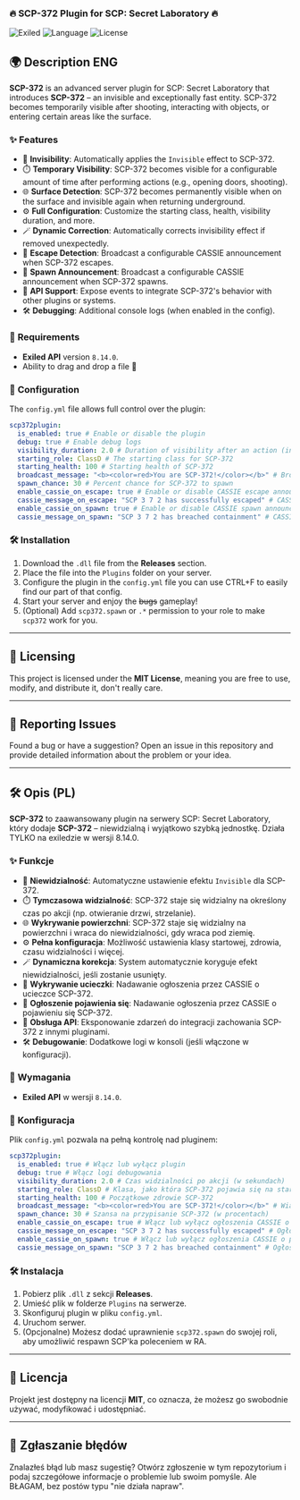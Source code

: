 ### 🔥 **SCP-372 Plugin for SCP: Secret Laboratory** 🔥

![Exiled](https://img.shields.io/badge/Exiled-8.14.0-blue.svg) ![Language](https://img.shields.io/badge/Language-C%23-brightgreen.svg) ![License](https://img.shields.io/badge/License-MIT-yellow.svg)

## 🌍 **Description ENG**

**SCP-372** is an advanced server plugin for SCP: Secret Laboratory that introduces **SCP-372** – an invisible and exceptionally fast entity. SCP-372 becomes temporarily visible after shooting, interacting with objects, or entering certain areas like the surface.

### ✨ **Features**
- 📌 **Invisibility**: Automatically applies the `Invisible` effect to SCP-372.
- ⏱️ **Temporary Visibility**: SCP-372 becomes visible for a configurable amount of time after performing actions (e.g., opening doors, shooting).
- 🌐 **Surface Detection**: SCP-372 becomes permanently visible when on the surface and invisible again when returning underground.
- ⚙️ **Full Configuration**: Customize the starting class, health, visibility duration, and more.
- 🪄 **Dynamic Correction**: Automatically corrects invisibility effect if removed unexpectedly.
- 🔔 **Escape Detection**: Broadcast a configurable CASSIE announcement when SCP-372 escapes.
- 📢 **Spawn Announcement**: Broadcast a configurable CASSIE announcement when SCP-372 spawns.
- 🔧 **API Support**: Expose events to integrate SCP-372's behavior with other plugins or systems.
- 🛠️ **Debugging**: Additional console logs (when enabled in the config).

### 🚀 **Requirements**
- **Exiled API** version `8.14.0`.
- Ability to drag and drop a file 🤩

### 🔧 **Configuration**
The `config.yml` file allows full control over the plugin:

```yaml
scp372plugin:
  is_enabled: true # Enable or disable the plugin
  debug: true # Enable debug logs
  visibility_duration: 2.0 # Duration of visibility after an action (in seconds)
  starting_role: ClassD # The starting class for SCP-372
  starting_health: 100 # Starting health of SCP-372
  broadcast_message: "<b><color=red>You are SCP-372!</color></b>" # Broadcast message shown on assignment
  spawn_chance: 30 # Percent chance for SCP-372 to spawn
  enable_cassie_on_escape: true # Enable or disable CASSIE escape announcements
  cassie_message_on_escape: "SCP 3 7 2 has successfully escaped" # CASSIE announcement for SCP-372 escape
  enable_cassie_on_spawn: true # Enable or disable CASSIE spawn announcements
  cassie_message_on_spawn: "SCP 3 7 2 has breached containment" # CASSIE announcement for SCP-372 spawn
```

### 🛠️ **Installation**
1. Download the `.dll` file from the **Releases** section.
2. Place the file into the `Plugins` folder on your server.
3. Configure the plugin in the `config.yml` file you can use CTRL+F to easily find our part of that config.
4. Start your server and enjoy the ~~bugs~~ gameplay!
5. (Optional) Add `scp372.spawn` or `.*` permission to your role to make `scp372` work for you.

---

## 🔧 **Licensing**
This project is licensed under the **MIT License**, meaning you are free to use, modify, and distribute it, don't really care.

---

## 🧩 **Reporting Issues**
Found a bug or have a suggestion? Open an issue in this repository and provide detailed information about the problem or your idea.

---

## 🛠️ **Opis (PL)**

**SCP-372** to zaawansowany plugin na serwery SCP: Secret Laboratory, który dodaje **SCP-372** – niewidzialną i wyjątkowo szybką jednostkę. Działa TYLKO na exiledzie w wersji 8.14.0.

### ✨ **Funkcje**
- 📌 **Niewidzialność**: Automatyczne ustawienie efektu `Invisible` dla SCP-372.
- ⏱️ **Tymczasowa widzialność**: SCP-372 staje się widzialny na określony czas po akcji (np. otwieranie drzwi, strzelanie).
- 🌐 **Wykrywanie powierzchni**: SCP-372 staje się widzialny na powierzchni i wraca do niewidzialności, gdy wraca pod ziemię.
- ⚙️ **Pełna konfiguracja**: Możliwość ustawienia klasy startowej, zdrowia, czasu widzialności i więcej.
- 🪄 **Dynamiczna korekcja**: System automatycznie koryguje efekt niewidzialności, jeśli zostanie usunięty.
- 🔔 **Wykrywanie ucieczki**: Nadawanie ogłoszenia przez CASSIE o ucieczce SCP-372.
- 📢 **Ogłoszenie pojawienia się**: Nadawanie ogłoszenia przez CASSIE o pojawieniu się SCP-372.
- 🔧 **Obsługa API**: Eksponowanie zdarzeń do integracji zachowania SCP-372 z innymi pluginami.
- 🛠️ **Debugowanie**: Dodatkowe logi w konsoli (jeśli włączone w konfiguracji).

### 🚀 **Wymagania**
- **Exiled API** w wersji `8.14.0`.

### 🔧 **Konfiguracja**
Plik `config.yml` pozwala na pełną kontrolę nad pluginem:

```yaml
scp372plugin:
  is_enabled: true # Włącz lub wyłącz plugin
  debug: true # Włącz logi debugowania
  visibility_duration: 2.0 # Czas widzialności po akcji (w sekundach)
  starting_role: ClassD # Klasa, jako która SCP-372 pojawia się na starcie
  starting_health: 100 # Początkowe zdrowie SCP-372
  broadcast_message: "<b><color=red>You are SCP-372!</color></b>" # Wiadomość na górze ekranu
  spawn_chance: 30 # Szansa na przypisanie SCP-372 (w procentach)
  enable_cassie_on_escape: true # Włącz lub wyłącz ogłoszenia CASSIE o ucieczce
  cassie_message_on_escape: "SCP 3 7 2 has successfully escaped" # Ogłoszenie CASSIE o ucieczce SCP-372
  enable_cassie_on_spawn: true # Włącz lub wyłącz ogłoszenia CASSIE o pojawieniu się
  cassie_message_on_spawn: "SCP 3 7 2 has breached containment" # Ogłoszenie CASSIE o pojawieniu się SCP-372
```

### 🛠️ **Instalacja**
1. Pobierz plik `.dll` z sekcji **Releases**.
2. Umieść plik w folderze `Plugins` na serwerze.
3. Skonfiguruj plugin w pliku `config.yml`.
4. Uruchom serwer.
5. (Opcjonalne) Możesz dodać uprawnienie `scp372.spawn` do swojej roli, aby umożliwić respawn SCP'ka poleceniem w RA.

---

## 🔧 **Licencja**
Projekt jest dostępny na licencji **MIT**, co oznacza, że możesz go swobodnie używać, modyfikować i udostępniać.

---

## 🧩 **Zgłaszanie błędów**
Znalazłeś błąd lub masz sugestię? Otwórz zgłoszenie w tym repozytorium i podaj szczegółowe informacje o problemie lub swoim pomyśle. Ale BŁAGAM, bez postów typu "nie działa napraw".
